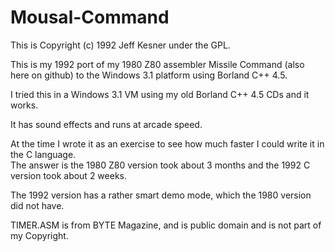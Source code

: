 # Mousal-Command

This is Copyright (c) 1992 Jeff Kesner under the GPL.

This is my 1992 port of my 1980 Z80 assembler Missile Command (also here on github)
to the Windows 3.1 platform using Borland C++ 4.5.

I tried this in a Windows 3.1 VM using my old Borland C++ 4.5 CDs and it works.

It has sound effects and runs at arcade speed.

At the time I wrote it as an exercise to see how much faster I could write it in the C language.  
The answer is the 1980 Z80 version took about 3 months and the 1992 C version took about 2 weeks.

The 1992 version has a rather smart demo mode, which the 1980 version did not have.

TIMER.ASM is from BYTE Magazine, and is public domain and is not part of my Copyright.